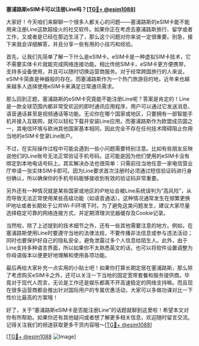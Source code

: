 **塞浦路斯eSIM卡可以注册Line吗？[[TG💪+ @esim1088](https://t.me/s/esim1088)]**

大家好！今天咱们来聊聊一个很多人都关心的问题——塞浦路斯的eSIM卡能不能用来注册Line这款超级火的社交软件。如果你正在考虑去塞浦路斯旅行、留学或者工作，又或者是已经在那边生活了，那么这个问题对你来说一定很重要。别急，接下来我会详细解答，并且分享一些有用的小技巧和经验。

首先，让我们先简单了解一下什么是eSIM卡。eSIM卡是一种虚拟SIM卡技术，它不需要实体卡片就能完成网络连接功能。相比传统SIM卡，eSIM卡更方便携带，支持多设备使用，并且可以随时切换运营商服务。对于经常跨国旅行的人来说，eSIM卡简直是神器般的存在。而塞浦路斯作为一个热门旅游目的地，近年来也越来越多人选择使用eSIM卡来满足日常通讯需求。

那么回到正题，塞浦路斯的eSIM卡究竟能不能注册Line呢？答案是肯定的！Line是一款全球范围内都非常受欢迎的即时通讯应用程序，用户可以通过它发送消息、语音通话甚至是视频通话等功能。无论你在哪个国家或地区，只要拥有一部智能手机并接入互联网，就可以轻松下载并安装Line应用。而塞浦路斯作为欧盟成员国之一，其电信环境与欧洲其他国家基本相同，因此完全不存在任何技术障碍阻止你用当地的eSIM卡登录Line账户。

不过，在实际操作过程中可能会遇到一些小问题需要特别注意。比如有些朋友反映说他们的Line账号无法正常验证手机号码，这可能是因为他们使用的eSIM卡没有绑定到本地电话号码上。其实解决办法也很简单：只需前往当地任意一家电信营业厅申请一张实体SIM卡即可。因为Line要求首次注册时必须通过短信验证码进行身份确认，所以确保你的手机号码能够接收到有效的验证码非常重要。

另外还有一种情况就是某些国家或地区的IP地址会被Line系统误判为“高风险”，从而导致无法正常使用某些高级功能（如语音通话）。这种情况通常发生在频繁更换IP地址或者长期处于公共Wi-Fi环境下时。为了避免这类问题发生，建议大家尽量选择稳定可靠的网络连接方式，并定期清理浏览器缓存及Cookie记录。

当然啦，除了上述提到的技术细节之外，还有一些其他需要注意的地方。例如，在塞浦路斯使用Line时要遵守当地的法律法规，不要传播非法信息或参与违法活动；同时也要保护好自己的隐私安全，避免泄露过多个人信息给陌生人。此外，由于Line支持多种语言界面，所以如果你不太熟悉英文的话，也可以将软件设置调整为你母语版本以便更好地理解和使用各项功能。

最后再给大家补充一点实用的小贴士吧！如果你打算长期定居在塞浦路斯，那么除了考虑购买eSIM卡之外，还可以关注一下当地的固定宽带套餐和服务提供商。毕竟对于现代人而言，无论是工作还是娱乐都离不开高速稳定的网络支持嘛。而且现在很多运营商都会推出针对国际用户的专属优惠活动，大家可以多做功课对比一下性价比最高的方案哦！

好了，关于“塞浦路斯eSIM卡是否能注册Line”的话题就聊到这里啦！希望本文对你有所帮助。如果你还有其他疑问或者想了解更多相关信息，欢迎随时留言交流。记得关注我们的频道获取更多干货内容哦～[[TG💪+ @esim1088](https://t.me/s/esim1088)]

[[TG💪+ @esim1088](https://t.me/s/esim1088) ![Image](https://i.postimg.cc/4NQfJmqS/Snipaste-2025-05-13-00-14-12.png)]